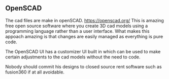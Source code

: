##  OpenSCAD
The cad files are make in openSCAD. https://openscad.org/ This is amazing free open source software where you create 3D cad models using a programming language rather than a user interface.
What makes this appoach amazing is that changes are easily managed as everything is pure code. 

The OpenSCAD UI has a customizer UI built in which can be used to make certain adjustments to the cad models without the need to code.

Nobody should commit his designs to closed source rent software such as fusion360 if at all avoidable.
